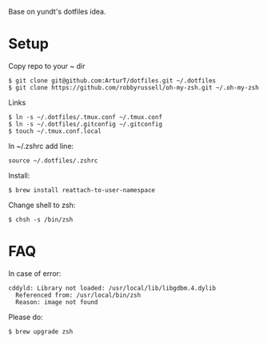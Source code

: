 Base on yundt's dotfiles idea.

# Setup

Copy repo to your ~ dir

    $ git clone git@github.com:ArturT/dotfiles.git ~/.dotfiles
    $ git clone https://github.com/robbyrussell/oh-my-zsh.git ~/.oh-my-zsh

Links

    $ ln -s ~/.dotfiles/.tmux.conf ~/.tmux.conf
    $ ln -s ~/.dotfiles/.gitconfig ~/.gitconfig
    $ touch ~/.tmux.conf.local

In ~/.zshrc add line:

    source ~/.dotfiles/.zshrc

Install:

    $ brew install reattach-to-user-namespace

Change shell to zsh:

    $ chsh -s /bin/zsh

# FAQ

In case of error:

```
cddyld: Library not loaded: /usr/local/lib/libgdbm.4.dylib
  Referenced from: /usr/local/bin/zsh
  Reason: image not found
```

Please do:

    $ brew upgrade zsh

